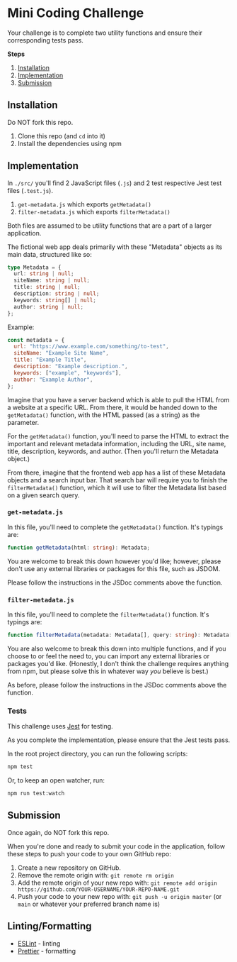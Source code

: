 # Mini Coding Challenge

Your challenge is to complete two utility functions and ensure their corresponding tests pass.



**Steps**

1. [Installation](#installation)
2. [Implementation](#implementation)
3. [Submission](#submission)

## Installation

Do NOT fork this repo.

1. Clone this repo (and `cd` into it)
2. Install the dependencies using npm

## Implementation

In `./src/` you'll find 2 JavaScript files (`.js`) and 2 test respective Jest test files (`.test.js`).

1. `get-metadata.js` which exports `getMetadata()`
2. `filter-metadata.js` which exports `filterMetadata()`

Both files are assumed to be utility functions that are a part of a larger application.

The fictional web app deals primarily with these "Metadata" objects as its main data, structured like so:

```typescript
type Metadata = {
  url: string | null;
  siteName: string | null;
  title: string | null;
  description: string | null;
  keywords: string[] | null;
  author: string | null;
};
```

Example:

```javascript
const metadata = {
  url: "https://www.example.com/something/to-test",
  siteName: "Example Site Name",
  title: "Example Title",
  description: "Example description.",
  keywords: ["example", "keywords"],
  author: "Example Author",
};
```

Imagine that you have a server backend which is able to pull the HTML from a website at a specific URL. From there, it would be handed down to the `getMetadata()` function, with the HTML passed (as a string) as the parameter.

For the `getMetadata()` function, you'll need to parse the HTML to extract the important and relevant metadata information, including the URL, site name, title, description, keywords, and author. (Then you'll return the Metadata object.)

From there, imagine that the frontend web app has a list of these Metadata objects and a search input bar. That search bar will require you to finish the `filterMetadata()` function, which it will use to filter the Metadata list based on a given search query.

### `get-metadata.js`

In this file, you'll need to complete the `getMetadata()` function. It's typings are:

```typescript
function getMetadata(html: string): Metadata;
```

You are welcome to break this down however you'd like; however, please don't use any external libraries or packages for this file, such as JSDOM.

Please follow the instructions in the JSDoc comments above the function.

### `filter-metadata.js`

In this file, you'll need to complete the `filterMetadata()` function. It's typings are:

```typescript
function filterMetadata(metadata: Metadata[], query: string): Metadata[];
```

You are also welcome to break this down into multiple functions, and if you choose to or feel the need to, you can import any external libraries or packages you'd like. (Honestly, I don't think the challenge requires anything from npm, but please solve this in whatever way _you_ believe is best.)

As before, please follow the instructions in the JSDoc comments above the function.

### Tests

This challenge uses [Jest](https://jestjs.io/) for testing.

As you complete the implementation, please ensure that the Jest tests pass.

In the root project directory, you can run the following scripts:

```bash
npm test
```

Or, to keep an open watcher, run:

```bash
npm run test:watch
```

## Submission

Once again, do NOT fork this repo.

When you're done and ready to submit your code in the application, follow these steps to push your code to your own GitHub repo:

1. Create a new repository on GitHub.
2. Remove the remote origin with: `git remote rm origin`
3. Add the remote origin of your new repo with: `git remote add origin https://github.com/YOUR-USERNAME/YOUR-REPO-NAME.git`
4. Push your code to your new repo with: `git push -u origin master` (or `main` or whatever your preferred branch name is)

## Linting/Formatting

- [ESLint](https://eslint.org/) - linting
- [Prettier](https://prettier.io/) - formatting
